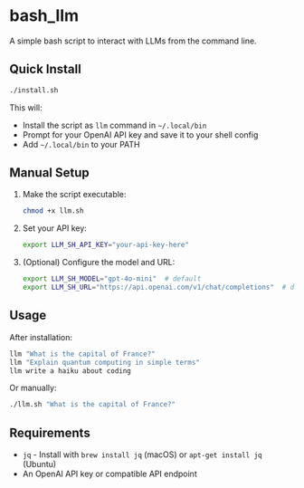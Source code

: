 # bash_llm
A simple bash script to interact with LLMs from the command line.

## Quick Install

```bash
./install.sh
```

This will:
- Install the script as `llm` command in `~/.local/bin`
- Prompt for your OpenAI API key and save it to your shell config
- Add `~/.local/bin` to your PATH

## Manual Setup

1. Make the script executable:
   ```bash
   chmod +x llm.sh
   ```

2. Set your API key:
   ```bash
   export LLM_SH_API_KEY="your-api-key-here"
   ```

3. (Optional) Configure the model and URL:
   ```bash
   export LLM_SH_MODEL="gpt-4o-mini"  # default
   export LLM_SH_URL="https://api.openai.com/v1/chat/completions"  # default
   ```

## Usage

After installation:
```bash
llm "What is the capital of France?"
llm "Explain quantum computing in simple terms"
llm write a haiku about coding
```

Or manually:
```bash
./llm.sh "What is the capital of France?"
```

## Requirements

- `jq` - Install with `brew install jq` (macOS) or `apt-get install jq` (Ubuntu)
- An OpenAI API key or compatible API endpoint
